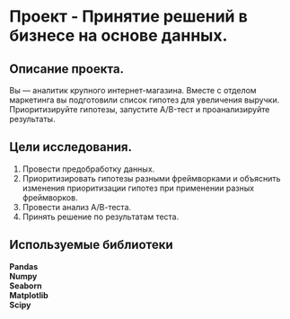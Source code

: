 # Проект - Принятие решений в бизнесе на основе данных.


## Описание проекта.

Вы — аналитик крупного интернет-магазина. Вместе с отделом маркетинга вы подготовили список гипотез для увеличения выручки. Приоритизируйте гипотезы, запустите A/B-тест и проанализируйте результаты.


## Цели исследования.

1. Провести предобработку данных.
2. Приоритизировать гипотезы разными фреймворками и объяснить изменения приоритизации гипотез при применении разных фреймворков.
3. Провести анализ А/В-теста.
4. Принять решение по результатам теста.


## Используемые библиотеки
**Pandas**\
**Numpy**\
**Seaborn**\
**Matplotlib**\
**Scipy**
